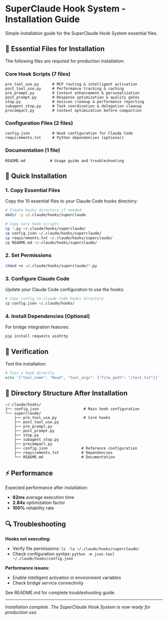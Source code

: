 # SuperClaude Hook System - Installation Guide

Simple installation guide for the SuperClaude Hook System essential files.

## 🎯 Essential Files for Installation

The following files are required for production installation:

### Core Hook Scripts (7 files)
```
pre_tool_use.py      # MCP routing & intelligent activation
post_tool_use.py     # Performance tracking & caching
pre_prompt.py        # Context enhancement & personalization
post_prompt.py       # Response optimization & quality gates
stop.py              # Session cleanup & performance reporting
subagent_stop.py     # Task coordination & delegation cleanup
precompact.py        # Context optimization before compaction
```

### Configuration Files (2 files)
```
config.json          # Hook configuration for Claude Code
requirements.txt     # Python dependencies (optional)
```

### Documentation (1 file)
```
README.md           # Usage guide and troubleshooting
```

## 🚀 Quick Installation

### 1. Copy Essential Files
Copy the 10 essential files to your Claude Code hooks directory:

```bash
# Create hooks directory if needed
mkdir -p ~/.claude/hooks/superclaude

# Copy core hook scripts
cp *.py ~/.claude/hooks/superclaude/
cp config.json ~/.claude/hooks/superclaude/
cp requirements.txt ~/.claude/hooks/superclaude/
cp README.md ~/.claude/hooks/superclaude/
```

### 2. Set Permissions
```bash
chmod +x ~/.claude/hooks/superclaude/*.py
```

### 3. Configure Claude Code
Update your Claude Code configuration to use the hooks:

```bash
# Copy config to Claude Code hooks directory
cp config.json ~/.claude/hooks/
```

### 4. Install Dependencies (Optional)
For bridge integration features:

```bash
pip install requests aiohttp
```

## 🔧 Verification

Test the installation:

```bash
# Test a hook directly
echo '{"tool_name": "Read", "tool_args": {"file_path": "/test.txt"}}' | python3 ~/.claude/hooks/superclaude/pre_tool_use.py
```

## 📁 Directory Structure After Installation

```
~/.claude/hooks/
├── config.json                    # Main hook configuration
└── superclaude/
    ├── pre_tool_use.py            # Core hooks
    ├── post_tool_use.py
    ├── pre_prompt.py
    ├── post_prompt.py
    ├── stop.py
    ├── subagent_stop.py
    ├── precompact.py
    ├── config.json               # Reference configuration
    ├── requirements.txt          # Dependencies
    └── README.md                 # Documentation
```

## ⚡ Performance

Expected performance after installation:
- **62ms** average execution time
- **2.84x** optimization factor
- **100%** reliability rate

## 🔍 Troubleshooting

**Hooks not executing:**
- Verify file permissions: `ls -la ~/.claude/hooks/superclaude/`
- Check configuration syntax: `python -m json.tool ~/.claude/hooks/config.json`

**Performance issues:**
- Enable intelligent activation in environment variables
- Check bridge service connectivity

See README.md for complete troubleshooting guide.

---

*Installation complete. The SuperClaude Hook System is now ready for production use.*